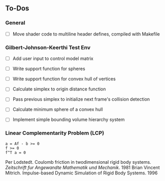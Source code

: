 ## To-Dos

### General
- [ ] Move shader code to multiline header defines, compiled with Makefile

### Gilbert-Johnson-Keerthi Test Env
- [ ] Add user input to control model matrix
- [ ] Write support function for spheres
- [ ] Write support function for convex hull of vertices
- [ ] Calculate simplex to origin distance function

- [ ] Pass previous simplex to initialize next frame's collision detection
- [ ] Calculate minimum sphere of a convex hull
- [ ] Implement simple bounding volume hierarchy system

### Linear Complementarity Problem (LCP)
```
a = Af - b >= 0
f >= 0
f^T a = 0
```
Per Lodstedt. Coulomb friction in twodimensional rigid body systems. *Zeitschrift fur Angewandte Mathematik und Mechanik*. 1981
Brian Vincent Mitrich. Impulse-based Dynamic Simulation of Rigid Body Systems. 1996